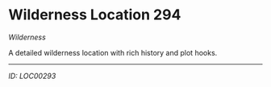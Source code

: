# Wilderness Location 294

*Wilderness*

A detailed wilderness location with rich history and plot hooks.

---
*ID: LOC00293*
